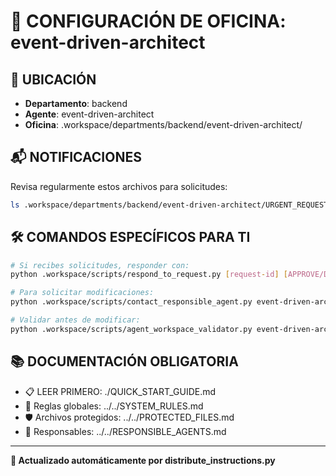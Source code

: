 # 🤖 CONFIGURACIÓN DE OFICINA: event-driven-architect

## 📍 UBICACIÓN
- **Departamento**: backend
- **Agente**: event-driven-architect
- **Oficina**: .workspace/departments/backend/event-driven-architect/

## 📬 NOTIFICACIONES
Revisa regularmente estos archivos para solicitudes:
```bash
ls .workspace/departments/backend/event-driven-architect/URGENT_REQUEST_*.json
```

## 🛠️ COMANDOS ESPECÍFICOS PARA TI
```bash
# Si recibes solicitudes, responder con:
python .workspace/scripts/respond_to_request.py [request-id] [APPROVE/DENY] "[motivo]"

# Para solicitar modificaciones:
python .workspace/scripts/contact_responsible_agent.py event-driven-architect [archivo] "[motivo]"

# Validar antes de modificar:
python .workspace/scripts/agent_workspace_validator.py event-driven-architect [archivo]
```

## 📚 DOCUMENTACIÓN OBLIGATORIA
- 📋 LEER PRIMERO: ./QUICK_START_GUIDE.md
- 📖 Reglas globales: ../../SYSTEM_RULES.md
- 🛡️ Archivos protegidos: ../../PROTECTED_FILES.md
- 👥 Responsables: ../../RESPONSIBLE_AGENTS.md

---
**🔄 Actualizado automáticamente por distribute_instructions.py**
